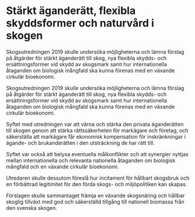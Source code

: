 # Stärkt äganderätt, flexibla skyddsformer och naturvård i skogen

Skogsutredningen 2019 skulle undersöka möjligheterna och lämna förslag på åtgärder för stärkt äganderätt till skog, nya flexibla skydds- och ersättningsformer vid skydd av skogsmark samt hur internationella åtaganden om biologisk mångfald ska kunna förenas med en växande cirkulär bioekonomi.

Skogsutredningen 2019 skulle undersöka möjligheterna och lämna förslag på åtgärder för stärkt äganderätt till skog, nya flexibla skydds- och ersättningsformer vid skydd av skogsmark samt hur internationella åtaganden om biologisk mångfald ska kunna förenas med en växande cirkulär bioekonomi.

Syftet med utredningen var att värna och stärka den privata äganderätten till skogen genom att stärka rättssäkerheten för markägare och företag, och säkerställa att markägare får ekonomisk kompensation för inskränkningar i ägande- och brukanderätten i den utsträckning de har rätt till.

Syftet var också att belysa eventuella målkonflikter och att synergier nyttjas mellan internationella och relevanta nationella åtaganden om biologisk mångfald och en växande cirkulär bioekonomi.

Utredaren skulle dessutom föreslå hur incitament för hållbart skogsbruk och en förbättrad legitimitet för den förda skogs- och miljöpolitiken kan skapas.

Förslagen skulle sammantaget främja en växande skogsnäring och hållbar skoglig tillväxt med god och säkerställd tillgång till nationell biomassa från den svenska skogen.
